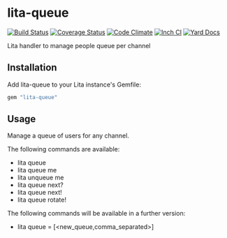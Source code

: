 # lita-queue

[![Build Status](https://travis-ci.org/brodock/lita-queue.svg?branch=master)](https://travis-ci.org/brodock/lita-queue)
[![Coverage Status](https://coveralls.io/repos/brodock/lita-queue/badge.svg?branch=master)](https://coveralls.io/r/brodock/lita-queue)
[![Code Climate](https://codeclimate.com/github/brodock/lita-queue/badges/gpa.svg)](https://codeclimate.com/github/brodock/lita-queue)
[![Inch CI](http://inch-ci.org/github/brodock/lita-queue.svg?branch=master)](http://inch-ci.org/github/brodock/lita-queue)
[![Yard Docs](http://img.shields.io/badge/yard-docs-blue.svg)](http://rubydoc.info/github/brodock/lita-queue/master)

Lita handler to manage people queue per channel

## Installation

Add lita-queue to your Lita instance's Gemfile:

``` ruby
gem "lita-queue"
```

## Usage

Manage a queue of users for any channel.

The following commands are available:
* lita queue
* lita queue me
* lita unqueue me
* lita queue next?
* lita queue next!
* lita queue rotate!

The following commands will be available in a further version:
* lita queue = [<new_queue,comma_separated>]
